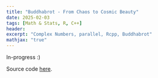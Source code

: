```yaml
---
title: "Buddhabrot - From Chaos to Cosmic Beauty"
date: 2025-02-03
tags: [Math & Stats, R, C++]
header:
excerpt: "Complex Numbers, parallel, Rcpp, Buddhabrot"
mathjax: "true"
---
```


In-progress :)

Source code [here](https://github.com/mihirp161/buddhabrot_r).
